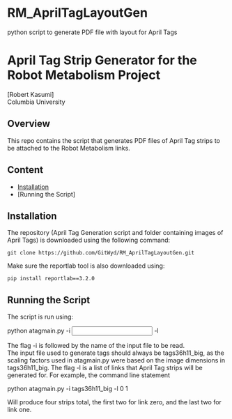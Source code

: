 # RM_AprilTagLayoutGen
python script to generate PDF file with layout for April Tags

# April Tag Strip Generator for the Robot Metabolism Project

[Robert Kasumi]
<br>
Columbia University
<br>

## Overview
This repo contains the script that generates PDF files of April Tag strips to be attached to the Robot Metabolism links.

## Content

- [Installation](#installation)
- [Running the Script]

## Installation

The repository (April Tag Generation script and folder containing images of April Tags) is downloaded using the following command:

```
git clone https://github.com/GitWyd/RM_AprilTagLayoutGen.git
```

Make sure the reportlab tool is also downloaded using:
```
pip install reportlab==3.2.0
```

## Running the Script

The script is run using:

python atagmain.py -i <input file> -l <list of link numbers>

The flag -i is followed by the name of the input file to be read.  
The input file used to generate tags should always be tags36h11_big, as the scaling factors used in atagmain.py were based on the image dimensions in tags36h11_big. 
The flag -l is a list of links that April Tag strips will be generated for. For example, the command line statement 

python atagmain.py -i tags36h11_big -l 0 1

Will produce four strips total, the first two for link zero, and the last two for link one.
